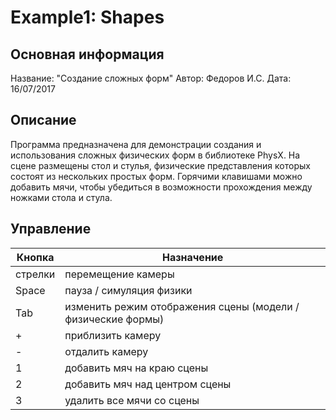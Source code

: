 # Example1: Shapes


## Основная информация

Название: "Создание сложных форм"
Автор: Федоров И.С.
Дата: 16/07/2017


## Описание

Программа предназначена для демонстрации создания и использования сложных физических форм в библиотеке PhysX. На сцене размещены стол и стулья, физические представления которых состоят из нескольких простых форм. Горячими клавишами можно добавить мячи, чтобы убедиться в возможности прохождения между ножками стола и стула.


## Управление
Кнопка    | Назначение
----------|----------------
стрелки   | перемещение камеры
Space     | пауза / симуляция физики
Tab       | изменить режим отображения сцены (модели / физические формы)
\+        | приблизить камеру
\-        | отдалить камеру
1         | добавить мяч на краю сцены
2         | добавить мяч над центром сцены
3         | удалить все мячи со сцены
